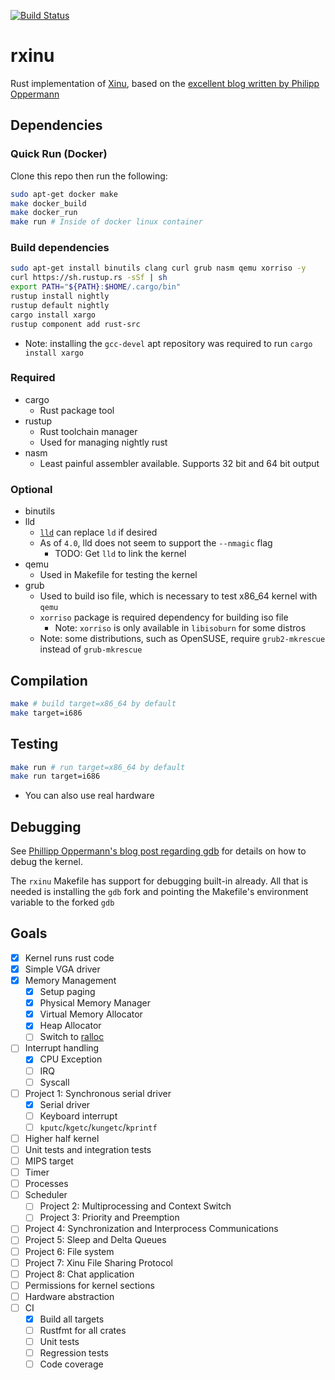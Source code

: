 [![Build Status](https://travis-ci.org/robert-w-gries/rxinu.svg?branch=master)](https://travis-ci.org/robert-w-gries/rxinu)

# rxinu
Rust implementation of [Xinu](https://github.com/xinu-os/xinu), based on the [excellent blog written by Philipp Oppermann](https://os.phil-opp.com/)
## Dependencies
  
### Quick Run (Docker)

Clone this repo then run the following:

```bash
sudo apt-get docker make
make docker_build
make docker_run
make run # Inside of docker linux container
```

### Build dependencies

```bash
sudo apt-get install binutils clang curl grub nasm qemu xorriso -y
curl https://sh.rustup.rs -sSf | sh
export PATH="${PATH}:$HOME/.cargo/bin"
rustup install nightly
rustup default nightly
cargo install xargo
rustup component add rust-src
```

* Note: installing the `gcc-devel` apt repository was required to run `cargo install xargo`

### Required

* cargo
  * Rust package tool
* rustup
  * Rust toolchain manager
  * Used for managing nightly rust
* nasm
  * Least painful assembler available. Supports 32 bit and 64 bit output

### Optional

* binutils
* lld
  * [`lld`](http://lld.llvm.org/) can replace `ld` if desired
  * As of `4.0`, lld does not seem to support the `--nmagic` flag
    * TODO: Get `lld` to link the kernel
* qemu
  * Used in Makefile for testing the kernel
* grub
  * Used to build iso file, which is necessary to test x86_64 kernel with `qemu`
  * `xorriso` package is required dependency for building iso file
    * Note: `xorriso` is only available in `libisoburn` for some distros
  * Note: some distributions, such as OpenSUSE, require `grub2-mkrescue` instead of `grub-mkrescue`

## Compilation

```bash
make # build target=x86_64 by default
make target=i686
```

## Testing

```bash
make run # run target=x86_64 by default
make run target=i686
```

* You can also use real hardware

## Debugging

See [Phillipp Oppermann's blog post regarding gdb](https://os.phil-opp.com/set-up-gdb/) for details on how to debug the kernel.

The `rxinu` Makefile has support for debugging built-in already. All that is needed is installing the `gdb` fork and pointing the Makefile's environment variable to the forked `gdb`

## Goals

- [x] Kernel runs rust code
- [x] Simple VGA driver
- [x] Memory Management
  - [x] Setup paging
  - [x] Physical Memory Manager
  - [x] Virtual Memory Allocator
  - [x] Heap Allocator
  - [ ] Switch to [ralloc](https://github.com/redox-os/ralloc)
- [ ] Interrupt handling
  - [x] CPU Exception
  - [ ] IRQ
  - [ ] Syscall
- [ ] Project 1: Synchronous serial driver
  - [x] Serial driver
  - [ ] Keyboard interrupt
  - [ ] `kputc`/`kgetc`/`kungetc`/`kprintf`
- [ ] Higher half kernel
- [ ] Unit tests and integration tests
- [ ] MIPS target
- [ ] Timer
- [ ] Processes
- [ ] Scheduler
  - [ ] Project 2: Multiprocessing and Context Switch
  - [ ] Project 3: Priority and Preemption
- [ ] Project 4: Synchronization and Interprocess Communications
- [ ] Project 5: Sleep and Delta Queues
- [ ] Project 6: File system
- [ ] Project 7: Xinu File Sharing Protocol
- [ ] Project 8: Chat application
- [ ] Permissions for kernel sections
- [ ] Hardware abstraction
- [ ] CI
  - [x] Build all targets
  - [ ] Rustfmt for all crates
  - [ ] Unit tests
  - [ ] Regression tests
  - [ ] Code coverage
